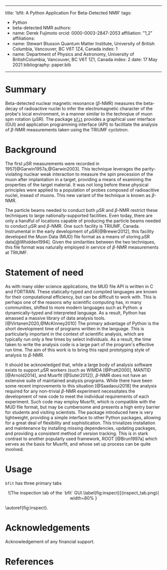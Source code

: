 <!--
JOSS welcomes submissions from broadly diverse research areas. For this reason, we require that authors include in the paper some sentences that explain the software functionality and domain of use to a non-specialist reader. We also require that authors explain the research applications of the software. The paper should be between 250-1000 words.

Your paper should include:

    A list of the authors of the software and their affiliations, using the correct format (see the example below).
    A list of key references, including to other software addressing related needs. Note that the references should include full names of venues, e.g., journals and conferences, not abbreviations only understood in the context of a specific discipline.
    Mention (if applicable) a representative set of past or ongoing research projects using the software and recent scholarly publications enabled by it.
-->

---
title: 'bfit: A Python Application For Beta-Detected NMR'
tags:
  - Python
  - beta-detected NMR
authors:
  - name: Derek Fujimoto
    orcid: 0000-0003-2847-2053
    affiliation: "1,2"
affiliations:
 - name: Stewart Blusson Quantum Matter Institute, University of British Columbia, Vancouver, BC V6T 1Z4, Canada
   index: 1
 - name: Department of Physics and Astronomy, University of BritishColumbia, Vancouver, BC V6T 1Z1, Canada
   index: 2
date: 17 May 2021
bibliography: paper.bib
---

# Summary

<!---A summary describing the high-level functionality and purpose of the software for a diverse, non-specialist audience.--->
Beta-detected nuclear magnetic resonance ($\beta$-NMR) measures the beta-decay of radioactive nuclei to infer the electromagnetic character of the probe's local environment, in a manner similar to the technqiue of muon spin rotation ($\mu$SR). The package [`bfit`](https://github.com/dfujim/bfit) provides a graphical user interface (GUI) and application programming interface (API) to facilitate the analysis of $\beta$-NMR measurements taken using the TRIUMF cyclotron. 

# Background

The first $\mu$SR measurements were recorded in 1957[@Garwin1957a,@Garwin2003]. This technique leverages the parity-violating nuclear weak interaction to measure the spin precession of the muon after implantation in a target, providing a means of examining the properties of the target material. It was not long before these physical principles were applied to a population of probes composed of radioacitive nuclei, insead of muons. This new variant of the technique is known as $\beta$-NMR. 

The particle beams needed to conduct both $\mu$SR and $\beta$-NMR restrict these techniques to large nationally-supported facilities. Even today, there are only a handful of locations capable of producing the particle beams needed to conduct $\mu$SR and $\beta$-NMR. One such facility is TRIUMF, Canada. Instrumental in the early development of $\mu$SR[@Brewer2012], this facility developed the Muon Data (MUD) file format as a means of storing $\mu$SR data[@Whidden1994]. Given the similarities between the two techniques, this file format was naturally employed in service of $\beta$-NMR measurements at TRIUMF. 

# Statement of need

As with many older science applications, the MUD file API is written in C and FORTRAN. These statically-typed and compiled languages are known for their computational efficiency, but can be difficult to work with. This is perhaps one of the reasons why scientific computing has, in many communities, shifted to more modern languages such as Python: a dynamically-typed and interpreted language. As a result, Python has amassed a massive library of data analysis tools.[@Virtanen2020,@McKinney2010] The primary advantage of Python is the short development time of programs written in the language. This is particularly important in the context of scientific analysis, which are typically run only a few times by select individuals. As a result, the time taken to write the analysis code is a large part of the program's effective run time. The aim of this work is to bring this rapid prototyping style of analysis to $\beta$-NMR. 

It should be acknowledged that, while a large body of analysis software exists to support $\mu$SR workers (such as WIMDA [@Pratt2000], MANTID [@Arnold2014], and Musrfit [@Suter2012]), $\beta$-NMR does not have an extensive suite of maintained analysis programs. While there have been some recent improvements to this situation [@Saadaoui2018] the analysis required for any non-trivial $\beta$-NMR experiment necessitates the development of new code to meet the individual requirements of each experiment. Such code may employ Musrfit, which is compatible with the MUD file format, but may be cumbersome and presents a high entry barrier for students and visiting scientists. The package introduced here is very lightweight, providing a simple interface to other Python packages, allowing for a great deal of flexibility and sophistication. This trivializes installation and maintenance by installing missing dependencies, updating packages, and providing a consistent method of version tracking. This is in stark contrast to another popularly used framework, ROOT [@Brun1997a] which serves as the basis for Musrfit, and whose set up process can be quite involved. 

# Usage

`bfit` has three primary tabs
<p style="text-align: center;">
	![The inspection tab of the `bfit` GUI.\label{fig:inspect}](inspect_tab.png){ width=80% }
</p>
\autoref{fig:inspect}.

<!---
# Mathematics

Single dollars ($) are required for inline mathematics e.g. $f(x) = e^{\pi/x}$

Double dollars make self-standing equations:

$$\Theta(x) = \left\{\begin{array}{l}
0\textrm{ if } x < 0\cr
1\textrm{ else}
\end{array}\right.$$

You can also use plain \LaTeX for equations
\begin{equation}\label{eq:fourier}
\hat f(\omega) = \int_{-\infty}^{\infty} f(x) e^{i\omega x} dx
\end{equation}
and refer to \autoref{eq:fourier} from text.
--->

# Acknowledgements

Acknowledgement of any financial support.

# References